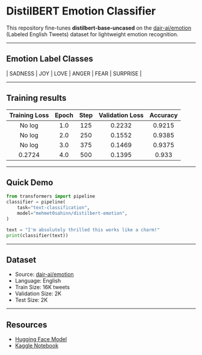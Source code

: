 # DistilBERT Emotion Classifier  

This repository fine-tunes **distilbert-base-uncased** on the [dair-ai/emotion](https://huggingface.co/datasets/dair-ai/emotion) (Labeled English Tweets) dataset for lightweight emotion recognition.

---
## Emotion Label Classes

|    SADNESS    |      JOY      |      LOVE     |     ANGER     |      FEAR     |    SURPRISE   |

---

## Training results
| Training Loss | Epoch | Step | Validation Loss | Accuracy |
|:-------------:|:-----:|:----:|:---------------:|:--------:|
| No log        | 1.0   | 125  | 0.2232          | 0.9215   |
| No log        | 2.0   | 250  | 0.1552          | 0.9385   |
| No log        | 3.0   | 375  | 0.1469          | 0.9375   |
| 0.2724        | 4.0   | 500  | 0.1395          | 0.933    |

---

## Quick Demo
```python
from transformers import pipeline
classifier = pipeline(
    task="text-classification",
    model="mehmet0sahinn/distilbert-emotion",
)

text = "I'm absolutely thrilled this works like a charm!"
print(classifier(text))
```

---

## Dataset

- Source: [dair-ai/emotion](https://huggingface.co/datasets/dair-ai/emotion)
- Language: English
- Train Size: 16K tweets
- Validation Size: 2K
- Test Size: 2K

---

## Resources

- [Hugging Face Model](https://huggingface.co/mehmet0sahinn/distilbert-emotion)
- [Kaggle Notebook](https://www.kaggle.com/code/mehmet0sahinn/emotion-classifier)
